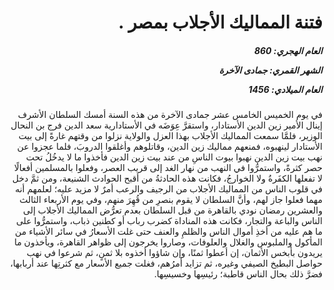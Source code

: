 <h1 dir="rtl">فتنة المماليك الأجلاب بمصر .</h1>

<h5 dir="rtl">العام الهجري:  860

الشهر القمري: جمادى الآخرة

العام الميلادي: 1456</h5>

<p dir="rtl">في يوم الخميس الخامس عشر جمادى الآخرة من هذه السنة أمسك السلطان الأشرف إينال الأمير زين الدين الأستادار، واستقرَّ عِوَضَه في الأستادارية سعد الدين فرج بن النحال الوزير، فلمَّا سمعت المماليك الأجلاب بهذا العزل والولاية نزلوا من وقتهم غارةً إلى بيت الأستادار لينهبوه، فمنعهم مماليك زين الدين، وقاتلوهم وأغلقوا الدروبَ، فلما عجزوا عن نهب بيت زين الدين نهبوا بيوت الناسِ من عند بيت زين الدين فأخذوا ما لا يدخُلُ تحت حصر كثرةً، واستمرُّوا في النهب من نهار الغد إلى قريب العصر، وفعلوا بالمسلمين أفعالًا لا تفعلها الكفَرةُ ولا الخوارجُ، فكانت هذه الحادثةُ من أقبح الحوادث الشنيعة، ومن ثمَّ دخل في قلوب الناس من المماليك الأجلاب من الرجيف والرعب أمرٌ لا مزيد عليه؛ لعلمهم أنه مهما فعلوا جاز لهم، وأنَّ السلطان لا يقوم بنصرِ من قُهِرَ منهم، وفي يوم الأربعاء الثالث والعشرين رمضان نودي بالقاهرة من قبل السلطان بعدم تعرُّض المماليك الأجلاب إلى الناس والباعة والتجار، فكانت هذه المناداة كضرب رباب أو كطنين ذباب، واستمرُّوا على ما هم عليه من أخذِ أموال الناس والظلمِ والعنف حتى غلت الأسعارُ في سائر الأشياء من المأكول والملبوس والغلال والعلوفات، وصاروا يخرجون إلى ظواهر القاهرة، ويأخذون ما يريدون بأبخس الأثمان، إن أعطوا ثمنًا، وإن شاؤوا أخذوه بلا ثمنٍ، ثم شرعوا في نهب حواصل البطيخ الصيفي وغيره، ثم تزايد أمرُهم، فغلت جميع الأسعار مع كثرتِها عند أربابها، فضرَّ ذلك بحال الناس قاطبة؛ رئيسِها وخسيسِها.</p></br>
